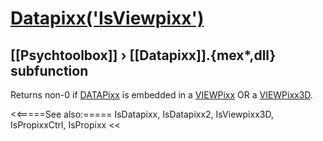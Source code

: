 # [Datapixx('IsViewpixx')](Datapixx-IsViewpixx) 
## [[Psychtoolbox]] &#8250; [[Datapixx]].{mex*,dll} subfunction


Returns non-0 if [DATAPixx](DATAPixx) is embedded in a [VIEWPixx](VIEWPixx) OR a [VIEWPixx3D](VIEWPixx3D).  
  


<<=====See also:=====
IsDatapixx, IsDatapixx2, IsViewpixx3D, IsPropixxCtrl, IsPropixx
<<
